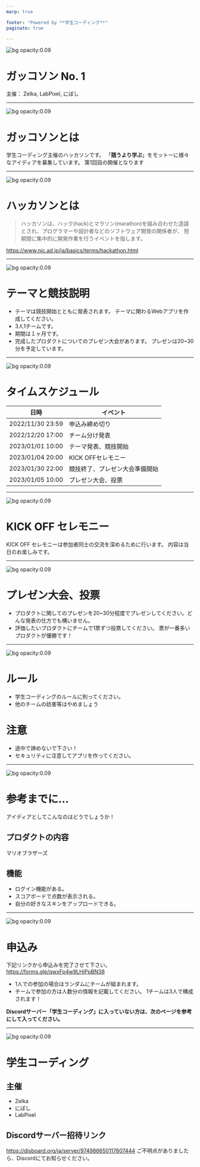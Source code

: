 ```yaml
---
marp: true

footer: "Powered by **学生コーディング**"
paginate: true

---
```

![bg opacity:0.09](./img/icon.png)

# ガッコソン No. 1

主催： Zelka, LabPixel, にぼし

---
![bg opacity:0.09](./img/icon.png)

# ガッコソンとは
学生コーディング主催のハッカソンです。 
「**競うより学ぶ**」をモットーに様々なアイディアを募集しています。 
第1回目の開催となります

---
![bg opacity:0.09](./img/icon.png)

# ハッカソンとは
> ハッカソンは、ハック(hack)とマラソン(marathon)を組み合わせた造語とされ、プログラマーや設計者などのソフトウェア開発の関係者が、 短期間に集中的に開発作業を行うイベントを指します。

https://www.nic.ad.jp/ja/basics/terms/hackathon.html

---
![bg opacity:0.09](./img/icon.png)

# テーマと競技説明

- テーマは競技開始とともに発表されます。 
テーマに関わるWebアプリを作成してください。
- 3人1チームです。
- 期間は１ヶ月です。
- 完成したプロダクトについてのプレゼン大会があります。 
プレゼンは20~30分を予定しています。

---
![bg opacity:0.09](./img/icon.png)

# タイムスケジュール

| 日時 | イベント |
|---|---|
| 2022/11/30 23:59 | 申込み締め切り |
| 2022/12/20 17:00 | チーム分け発表 |
| 2023/01/01 10:00 | テーマ発表、競技開始 |
| 2023/01/04 20:00 | KICK OFFセレモニー |
| 2023/01/30 22:00 | 競技終了、プレゼン大会準備開始 |
| 2023/01/05 10:00 | プレゼン大会、投票||

---
![bg opacity:0.09](./img/icon.png)

# KICK OFF セレモニー

KICK OFF セレモニーは参加者同士の交流を深めるために行います。 
内容は当日のお楽しみです。

---
![bg opacity:0.09](./img/icon.png)

# プレゼン大会、投票

- プロダクトに関してのプレゼンを20~30分程度でプレゼンしてください。どんな発表の仕方でも構いません。
- 評価したいプロダクトにチームで1票ずつ投票してください。 
票が一番多いプロダクトが優勝です！

---
![bg opacity:0.09](./img/icon.png)

# ルール
- 学生コーディングのルールに則ってください。
- 他のチームの妨害等はやめましょう

# 注意
- 途中で諦めないで下さい！
- セキュリティに注意してアプリを作ってください。

---
![bg opacity:0.09](./img/icon.png)

# 参考までに...

アイディアとしてこんなのはどうでしょうか！

## プロダクトの内容

マリオブラザーズ

## 機能

- ログイン機能がある。
- スコアボードで点数が表示される。
- 自分の好きなスキンをアップロードできる。

---
![bg opacity:0.09](./img/icon.png)

# 申込み

下記リンクから申込みを完了させて下さい。 
https://forms.gle/qwxFp4w9LHiPpBN38

- 1人での参加の場合はランダムにチームが組まれます。
- チームで参加の方は人数分の情報を記載してください。
1チームは3人で構成されます！

**Discordサーバー「学生コーディング」に入っていない方は、次のページを参考にして入ってください。**

---
![bg opacity:0.09](./img/icon.png)

# 学生コーディング

## 主催
- Zelka
- にぼし
- LabPixel

## Discordサーバー招待リンク

https://disboard.org/ja/server/974986650117607444
ご不明点がありましたら、Discordにてお知らせください。